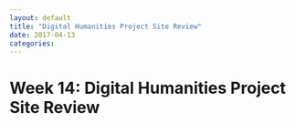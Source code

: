 ```yaml
---
layout: default
title: "Digital Humanities Project Site Review"
date: 2017-04-13
categories:
---
```


# Week 14: Digital Humanities Project Site Review

